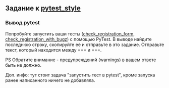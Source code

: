 ## Задание к [pytest_style](../solutions/pytest_style.py)

### Вывод pytest

Попробуйте запустить ваши тесты ([check_registration_form](../check_registration_form.py),
[check_registration_with_bugz](../check_registration_with_bugz.py))
с помощью PyTest. В выводе найдите последнюю строку, скопируйте её и отправьте в это задание. Отправьте текст, который
находится между === и ===.

PS Обратите внимание - предупреждений (warnings) в вашем ответе быть не должно.

Доп. инфо: тут стоит задача "запустить тест в pytest", кроме запуска ранее написанного ничего не добавляла.
